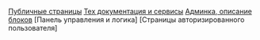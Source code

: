 
[Публичные страницы](./getting-started.md)
[Тех документация и сервисы](./files.md)
[Админка, описание блоков](./network.md)
[Панель управления и логика]
[Страницы авторизированного пользователя]
